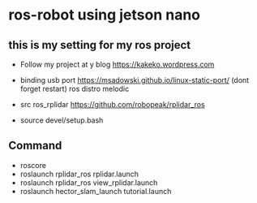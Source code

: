# ros-robot using jetson nano 

## this is my setting for my ros project
- Follow my project at  y blog https://kakeko.wordpress.com
- binding usb port https://msadowski.github.io/linux-static-port/ (dont forget restart)
ros distro melodic

- src ros_rplidar https://github.com/robopeak/rplidar_ros
- source devel/setup.bash


## Command
- roscore
- roslaunch rplidar_ros rplidar.launch
- roslaunch rplidar_ros view_rplidar.launch
- roslaunch hector_slam_launch tutorial.launch


